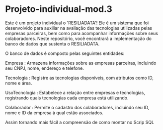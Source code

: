 # Projeto-individual-mod.3
Este é um  projeto individual o 'RESILIADATA'!
Ele  é um sistema que foi desenvolvido para auxiliar na avaliação das tecnologias utilizadas pelas empresas parceiras, 
bem como para acompanhar informações sobre seus colaboradores. Neste repositório, você encontrará a implementação do banco de dados que sustenta o RESILIADATA.

O banco de dados é composto pelas seguintes entidades:

Empresa : Armazena informações sobre as empresas parceiras, incluindo seu CNPJ, nome, endereço e telefone.

Tecnologia : Registre as tecnologias disponíveis, com atributos como ID, nome e área.

UsoTecnologia : Estabelece a relação entre empresas e tecnologias, registrando quais tecnologias cada empresa está utilizando.

Colaborador : Permite o cadastro dos colaboradores, incluindo seu ID, nome e ID da empresa à qual estão associados.

Assim tornando mais fácil a compreensão de como montar no Scrip SQL 
